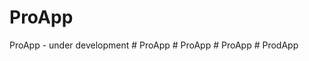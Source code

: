 # ProApp
ProApp - under development
#   P r o A p p  
 #   P r o A p p  
 #   P r o A p p  
 #   P r o d A p p  
 